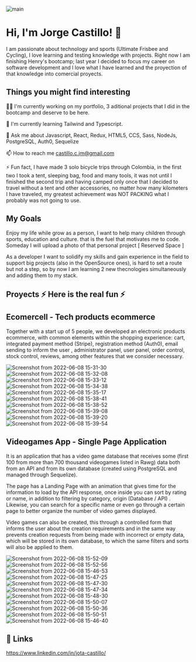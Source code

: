 ![main](https://user-images.githubusercontent.com/89329462/172508668-43bba86c-fd7f-4813-b31b-7993a5edf75f.gif)

# Hi, I'm Jorge Castillo! 👋

I am passionate about technology and sports (Ultimate Frisbee and Cycling), I love learning and testing knowledge with projects. Right now I am finishing Henry's bootcamp; last year I decided to focus my career on software development and I love what I have learned and the proyection of that knowledge into comercial proyects.

## Things you might find interesting
👩‍💻 I'm currently working on my portfolio, 3 aditional projects that I did in the bootcamp and deserve to be here. 

🧠 I'm currently learning Tailwind and Typescript.

💬 Ask me about Javascript, React, Redux, HTML5, CCS, Sass, NodeJs, PostgreSQL, Auth0, Sequelize

📫 How to reach me 
castillo.c.jm@gmail.com

⚡️ Fun fact, I have made 3 solo bicycle trips through Colombia, in the first two I took a tent, sleeping bag, food and many tools, it was not until I finished the second trip and having camped only once that I decided to travel without a tent and other accessories, no matter how many kilometers I have traveled, my greatest achievement was NOT PACKING what I probably was not going to use.

## My Goals

Enjoy my life while grow as a person, I want to help many children through sports, education and culture. that is the fuel that motivates me to code.
Someday I will upload a photo of that personal project [ Reserved Space ]

As a developer I want to solidify my skills and gain experience in the field to support big projects (also in the OpenSource ones), is hard to set a route but not a step, so by now I am learning 2 new thecnologies simultaneously and adding them to my stack.

## Proyects ⚡️ Here is the real fun ⚡️

## Ecomercell - Tech products ecommerce

Together with a start up of 5 people, we developed an electronic products ecommerce, with common elements within the shopping experience: cart, integrated payment method (Stripe), registration method (Auth0), email sending to inform the user , administrator panel, user panel, order control, stock control, reviews, among other features that we consider necessary.

![Screenshot from 2022-06-08 15-31-30](https://user-images.githubusercontent.com/89329462/172722132-491c2db3-fddd-4c42-a249-53ea889e2550.png)
![Screenshot from 2022-06-08 15-32-08](https://user-images.githubusercontent.com/89329462/172722138-6e92da5e-779c-4110-88fd-785c427d42bc.png)
![Screenshot from 2022-06-08 15-33-12](https://user-images.githubusercontent.com/89329462/172722141-b4fedc71-6095-4635-9051-eee62f2c6ed5.png)
![Screenshot from 2022-06-08 15-34-38](https://user-images.githubusercontent.com/89329462/172722144-0d4e906b-7c57-4078-8f7b-055213f7d765.png)
![Screenshot from 2022-06-08 15-35-17](https://user-images.githubusercontent.com/89329462/172722147-1205b9ff-0b13-414a-afd2-497d0853e9cd.png)
![Screenshot from 2022-06-08 15-38-41](https://user-images.githubusercontent.com/89329462/172722148-44b66791-24e4-4599-84aa-4c7f615fc21d.png)
![Screenshot from 2022-06-08 15-38-52](https://user-images.githubusercontent.com/89329462/172722152-cf0a79f8-655d-446c-8ea0-6c02aefdea91.png)
![Screenshot from 2022-06-08 15-39-08](https://user-images.githubusercontent.com/89329462/172722154-51b53a2e-83e4-4a51-8559-e8f685b17768.png)
![Screenshot from 2022-06-08 15-39-20](https://user-images.githubusercontent.com/89329462/172722157-32f88054-9edc-47c1-95f4-36dea2e0a78d.png)
![Screenshot from 2022-06-08 15-39-54](https://user-images.githubusercontent.com/89329462/172722161-9a765d15-ea06-41e2-9498-58e8c43bbcb8.png)


## Videogames App - Single Page Application

It is an application that has a video game database that receives some (first 100 from more than 700 thousand videogames listed in Rawg) data both from an API and from its own database (created using PostgreSQL and managed through Sequelize).

The page has a Landing Page with an animation that gives time for the information to load by the API response, once inside you can sort by rating or name, in addition to filtering by category, origin (Database / API) .
Likewise, you can search for a specific name or even go through a certain page to better organize the number of video games displayed. 

Video games can also be created, this through a controlled form that informs the user about the creation requirements and in the same way prevents creation requests from being made with incorrect or empty data, which will be stored in its own database, to which the same filters and sorts will also be applied to them.

![Screenshot from 2022-06-08 15-52-09](https://user-images.githubusercontent.com/89329462/172722889-9bb9fe26-adeb-46ed-b758-92b417d64e1c.png)
![Screenshot from 2022-06-08 15-52-56](https://user-images.githubusercontent.com/89329462/172722890-e342689e-f45e-4dd3-b795-24ee8d98d0d6.png)
![Screenshot from 2022-06-08 15-46-53](https://user-images.githubusercontent.com/89329462/172722867-c7868788-abba-4d32-9cf2-efb26a9b6b81.png)
![Screenshot from 2022-06-08 15-47-25](https://user-images.githubusercontent.com/89329462/172722870-fef7f24b-9fe4-4ce5-8cb2-f2e66b35fd8a.png)
![Screenshot from 2022-06-08 15-47-30](https://user-images.githubusercontent.com/89329462/172722872-91eb1433-a15d-4b9a-9e8f-cba705cd2b70.png)
![Screenshot from 2022-06-08 15-47-34](https://user-images.githubusercontent.com/89329462/172722875-d13e99fc-a9c5-404a-a905-c4fe5ea6a9dd.png)
![Screenshot from 2022-06-08 15-48-30](https://user-images.githubusercontent.com/89329462/172722878-768944f5-18bd-4c48-b977-0ab3e0bacb14.png)
![Screenshot from 2022-06-08 15-50-07](https://user-images.githubusercontent.com/89329462/172722881-5a7c93ac-0e0c-44d6-bd9a-1396e6fbf94c.png)
![Screenshot from 2022-06-08 15-50-36](https://user-images.githubusercontent.com/89329462/172722886-37394e53-d72c-4797-9fca-eac34edc50db.png)
![Screenshot from 2022-06-08 15-50-51](https://user-images.githubusercontent.com/89329462/172722888-b06839cf-1e82-4e4c-98fe-abc3d4b9ac2e.png)
![Screenshot from 2022-06-08 15-46-40](https://user-images.githubusercontent.com/89329462/172722864-1af76def-f271-4668-b183-50ab43f65b30.png)




## 🔗 Links
https://www.linkedin.com/in/jota-castillo/



